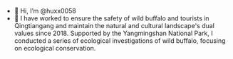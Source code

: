 - 👋 Hi, I’m @huxx0058
- 👀 I have worked to ensure the safety of wild buffalo and tourists in Qingtiangang and maintain the natural and cultural landscape's dual values since 2018. Supported by the Yangmingshan National Park, I conducted a series of ecological investigations of wild buffalo, focusing on ecological conservation.

<!---
huxx0058/huxx0058 is a ✨ special ✨ repository because its `README.md` (this file) appears on your GitHub profile.
You can click the Preview link to take a look at your changes.
--->

